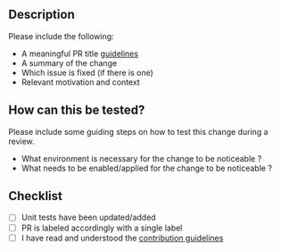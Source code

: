 ## Description

Please include the following:

- A meaningful PR title [guidelines](https://github.com/kubernetes/community/blob/master/contributors/guide/pull-requests.md#use-imperative-mood-in-your-commit-message-subject)
- A summary of the change
- Which issue is fixed (if there is one)
- Relevant motivation and context

## How can this be tested?

Please include some guiding steps on how to test this change during a review.

- What environment is necessary for the change to be noticeable ?
- What needs to be enabled/applied for the change to be noticeable ?

## Checklist

- [ ] Unit tests have been updated/added
- [ ] PR is labeled accordingly with a single label
- [ ] I have read and understood the [contribution guidelines](https://github.com/Dynatrace/dynatrace-operator/blob/main/CONTRIBUTING.md)
